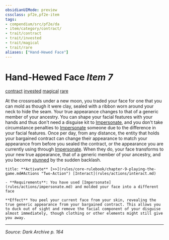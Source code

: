 ```yaml
---
obsidianUIMode: preview
cssclass: pf2e,pf2e-item
tags:
- compendium/src/pf2e/da
- item/category/contract/
- trait/contract
- trait/invested
- trait/magical
- trait/rare
aliases: ["Hand-Hewed Face"]
---
```

# Hand-Hewed Face *Item 7*  
[contract](rules/traits/contract-lol.md "Contract Item Trait")  [invested](rules/traits/invested.md "Invested Item Trait")  [magical](rules/traits/magical.md "Magical Item Trait")  [rare](rules/traits/rare.md "Rare Rarity Trait")  


At the crossroads under a new moon, you traded your face for one that you can mold as though it were clay, sealed with a ribbon worn around your neck to hide the seam. Your true appearance changes to that of a generic member of your ancestry. You can shape your facial features with your hands and thus don't need a disguise kit to [Impersonate](rules/actions/impersonate.md), and you don't take circumstance penalties to [Impersonate](rules/actions/impersonate.md) someone due to the difference in your facial features. Once per day, from any distance, the entity that holds your bargained contract can change their appearance to match your appearance from before you sealed the contract, or the appearance you are currently using through [Impersonate](rules/actions/impersonate.md). When they do, your face transforms to your new true appearance, that of a generic member of your ancestry, and you become [stunned](rules/conditions.md#Stunned) by the sudden backlash.

```ad-embed-ability
title: **Activate** [>>](rules/core-rulebook/chapter-9-playing-the-game.md#Actions "Two-Action") [Interact](rules/actions/interact.md)

- **Requirements**: You have used [Impersonate](rules/actions/impersonate.md) and molded your face into a different face

**Effect** You peel your current face from your skin, revealing the true generic appearance from your bargained contract. This allows you to duck out of sight and remove the facial component of your disguise almost immediately, though clothing or other elements might still give you away.
```


---
*Source: Dark Archive p. 164*